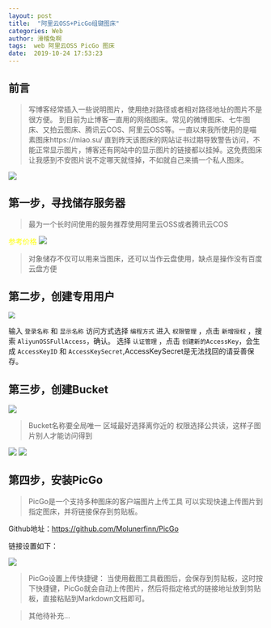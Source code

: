```yaml
---
layout: post
title:  "阿里云OSS+PicGo组键图床"
categories: Web
author: 滑稽兔啊
tags:  web 阿里云OSS PicGo 图床
date:  2019-10-24 17:53:23
---
```




## 前言
> 写博客经常插入一些说明图片，使用绝对路径或者相对路径地址的图片不是很方便。
> 到目前为止博客一直用的网络图床。常见的微博图床、七牛图床、又拍云图床、腾讯云COS、阿里云OSS等。一直以来我所使用的是喵素图床https://miao.su/  直到昨天该图床的网站证书过期导致警告访问，不能正常显示图片，博客还有网站中的显示图片的链接都以挂掉。这免费图床让我感到不安图片说不定哪天就怪掉，不如就自己来搞一个私人图床。













![](https://j1109053660.oss-cn-hangzhou.aliyuncs.com/img/20191024181303.jpg)











## 第一步，寻找储存服务器

>最为一个长时间使用的服务推荐使用阿里云OSS或者腾讯云COS

<span style="color:yellow">参考价格</span>
![](https://j1109053660.oss-cn-hangzhou.aliyuncs.com/img/20191024185224.png)



> 对象储存不仅可以用来当图床，还可以当作云盘使用，缺点是操作没有百度云盘方便



## 第二步，创建专用用户 

<img src="https://j1109053660.oss-cn-hangzhou.aliyuncs.com/img/20191024191454.png" style="zoom:80%;" />

输入 ```登录名称``` 和 ```显示名称``` 访问方式选择 ```编程方式``` 
进入 ```权限管理``` ，点击 ```新增授权``` ，搜索 ```AliyunOSSFullAccess```，确认。
选择 ```认证管理``` ，点击 ```创建新的AccessKey```，会生成 ```AccessKeyID``` 和 ```AccessKeySecret```,AccessKeySecret是无法找回的请妥善保存。

## 第三步，创建Bucket

![](https://j1109053660.oss-cn-hangzhou.aliyuncs.com/img/20191024193527.png)

> Bucket名称要全局唯一
>区域最好选择离你近的
>权限选择公共读，这样子图片别人才能访问得到

![](https://j1109053660.oss-cn-hangzhou.aliyuncs.com/img/20191024194011.png)
![](https://j1109053660.oss-cn-hangzhou.aliyuncs.com/img/20191024194015.png)



## 第四步，安装PicGo



>PicGo是一个支持多种图床的客户端图片上传工具
>可以实现快速上传图片到指定图床，并将链接保存到剪贴板。



Github地址：https://github.com/Molunerfinn/PicGo



链接设置如下：

![](https://j1109053660.oss-cn-hangzhou.aliyuncs.com/img/20191024195154.png)



>PicGo设置上传快捷键： 
>当使用截图工具截图后，会保存到剪贴板，这时按下快捷键，PicGo就会自动上传图片，然后将指定格式的链接地址放到剪贴板，直接粘贴到Markdown文档即可。 






>其他待补充...
